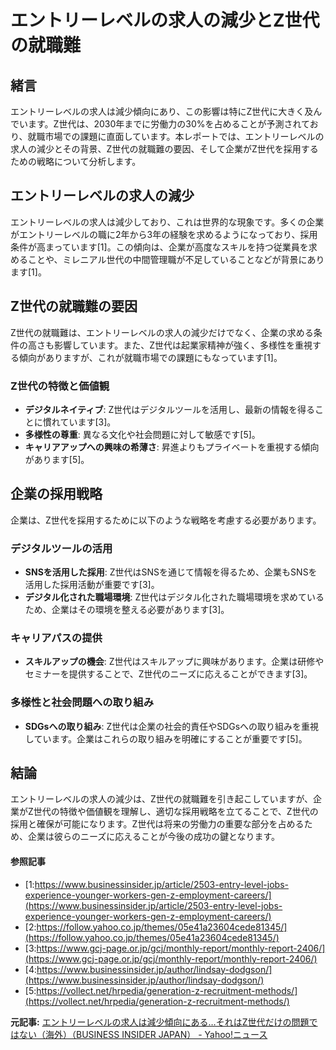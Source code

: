 # エントリーレベルの求人の減少とZ世代の就職難

## 緒言

エントリーレベルの求人は減少傾向にあり、この影響は特にZ世代に大きく及んでいます。Z世代は、2030年までに労働力の30%を占めることが予測されており、就職市場での課題に直面しています。本レポートでは、エントリーレベルの求人の減少とその背景、Z世代の就職難の要因、そして企業がZ世代を採用するための戦略について分析します。

## エントリーレベルの求人の減少

エントリーレベルの求人は減少しており、これは世界的な現象です。多くの企業がエントリーレベルの職に2年から3年の経験を求めるようになっており、採用条件が高まっています[1]。この傾向は、企業が高度なスキルを持つ従業員を求めることや、ミレニアル世代の中間管理職が不足していることなどが背景にあります[1]。

## Z世代の就職難の要因

Z世代の就職難は、エントリーレベルの求人の減少だけでなく、企業の求める条件の高さも影響しています。また、Z世代は起業家精神が強く、多様性を重視する傾向がありますが、これが就職市場での課題にもなっています[1]。

### Z世代の特徴と価値観

- **デジタルネイティブ**: Z世代はデジタルツールを活用し、最新の情報を得ることに慣れています[3]。
- **多様性の尊重**: 異なる文化や社会問題に対して敏感です[5]。
- **キャリアアップへの興味の希薄さ**: 昇進よりもプライベートを重視する傾向があります[5]。

## 企業の採用戦略

企業は、Z世代を採用するために以下のような戦略を考慮する必要があります。

### デジタルツールの活用

- **SNSを活用した採用**: Z世代はSNSを通じて情報を得るため、企業もSNSを活用した採用活動が重要です[3]。
- **デジタル化された職場環境**: Z世代はデジタル化された職場環境を求めているため、企業はその環境を整える必要があります[3]。

### キャリアパスの提供

- **スキルアップの機会**: Z世代はスキルアップに興味があります。企業は研修やセミナーを提供することで、Z世代のニーズに応えることができます[3]。

### 多様性と社会問題への取り組み

- **SDGsへの取り組み**: Z世代は企業の社会的責任やSDGsへの取り組みを重視しています。企業はこれらの取り組みを明確にすることが重要です[5]。

## 結論

エントリーレベルの求人の減少は、Z世代の就職難を引き起こしていますが、企業がZ世代の特徴や価値観を理解し、適切な採用戦略を立てることで、Z世代の採用と確保が可能になります。Z世代は将来の労働力の重要な部分を占めるため、企業は彼らのニーズに応えることが今後の成功の鍵となります。

#### 参照記事
- [1:https://www.businessinsider.jp/article/2503-entry-level-jobs-experience-younger-workers-gen-z-employment-careers/](https://www.businessinsider.jp/article/2503-entry-level-jobs-experience-younger-workers-gen-z-employment-careers/)
- [2:https://follow.yahoo.co.jp/themes/05e41a23604cede81345/](https://follow.yahoo.co.jp/themes/05e41a23604cede81345/)
- [3:https://www.gcj-page.or.jp/gcj/monthly-report/monthly-report-2406/](https://www.gcj-page.or.jp/gcj/monthly-report/monthly-report-2406/)
- [4:https://www.businessinsider.jp/author/lindsay-dodgson/](https://www.businessinsider.jp/author/lindsay-dodgson/)
- [5:https://vollect.net/hrpedia/generation-z-recruitment-methods/](https://vollect.net/hrpedia/generation-z-recruitment-methods/)


**元記事:** [エントリーレベルの求人は減少傾向にある…それはZ世代だけの問題ではない（海外）（BUSINESS INSIDER JAPAN） - Yahoo!ニュース](https://news.yahoo.co.jp/articles/50a128fc034d21619eb22a5c4103533cec7eb344?source=rss)